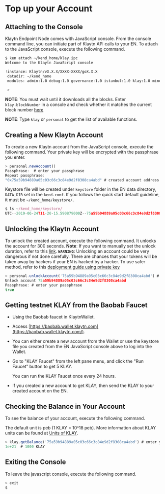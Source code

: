 # Top up your Account

## Attaching to the Console <a id="attaching-to-the-console"></a>

Klaytn Endpoint Node comes with JavaScript console. From the console command line, you can initiate part of Klaytn API calls to your EN. To attach to the JavaScript console, execute the following command.

```bash
$ ken attach ~/kend_home/klay.ipc
Welcome to the Klaytn JavaScript console

!​instance: Klaytn/vX.X.X/XXXX-XXXX/goX.X.X
 datadir: ~/kend_home
 modules: admin:1.0 debug:1.0 governance:1.0 istanbul:1.0 klay:1.0 miner:1.0 net:1.0 personal:1.0 rpc:1.0 txpool:1.0
 
 ​>
```

**NOTE**: You must wait until it downloads all the blocks. Enter `klay.blockNumber` in a console and check whether it matches the current block number [here](https://baobab.scope.klaytn.com/) 

**NOTE**: Type `klay` or `personal` to get the list of available functions.

## Creating a New Klaytn Account <a id="creating-a-new-klaytn-account"></a>

To create a new Klaytn account from the JavaScript console, execute the following command. Your private key will be encrypted with the passphrase you enter.

```javascript
> personal.newAccount()
Passphrase:  # enter your passphrase
Repeat passphrase:
"0x75a59b94889a05c03c66c3c84e9d2f8308ca4abd" # created account address
```

Keystore file will be created under `keystore` folder in the EN data directory, `DATA_DIR` set in the `kend.conf`. If you follows the quick start default guideline, it must be `~/kend_home/keystore/`.

```javascript
$ ls ~/kend_home/keystore/
UTC--2019-06-24T11-20-15.590879000Z--75a59b94889a05c03c66c3c84e9d2f8308ca4abd
```

## Unlocking the Klaytn Account <a id="unlocking-the-klaytn-account"></a>

To unlock the created account, execute the following command. It unlocks the account for 300 seconds. **Note**: If you want to manually set the unlock duration, refer to this [link](https://docs.klaytn.com/api/management/personal#personal_unlockaccount). **`WARNING`**: Unlocking an account could be very dangerous if not done carefully. There are chances that your tokens will be taken away by hackers if your EN is hacked by a hacker. To use safer method, refer to this [deployment guide using private key](https://docs.klaytn.com/tutorials/countbapp/6-deploy-contract#deploy-method-1-by-private-key)​

```javascript
> personal.unlockAccount('75a59b94889a05c03c66c3c84e9d2f8308ca4abd') # account address to unlock
Unlock account 75a59b94889a05c03c66c3c84e9d2f8308ca4abd
Passphrase: # enter your passphrase
true
```

## Getting testnet KLAY from the Baobab Faucet <a id="getting-testnet-klay-from-the-baobab-faucet"></a>

* Using the Baobab faucet in KlaytnWallet.
* Access [https://baobab.wallet.klaytn.com](https://baobab.wallet.klaytn.com/).
* You can either create a new account from the Wallet or use the keystore file you created from the EN JavaScript console above to log into the Wallet.
* Go to "KLAY Faucet" from the left pane menu, and click the "Run Faucet" button to get 5 KLAY.

  You can run the KLAY Faucet once every 24 hours.

* If you created a new account to get KLAY, then send the KLAY to your created account on the EN.

## Checking the Balance in Your Account <a id="checking-the-balance-in-your-account"></a>

To see the balance of your account, execute the following command.

The default unit is peb \(1 KLAY = 10^18 peb\). More information about KLAY units can be found at [Units of KLAY](https://docs.klaytn.com/klaytn/design/computation/exec_model#units-of-klay).

```javascript
> klay.getBalance('75a59b94889a05c03c66c3c84e9d2f8308ca4abd') # enter your account address
1e+21  # 1000 KLAY
```

## Exiting the Console <a id="exiting-the-console"></a>

To leave the javascript console, execute the following command.

```javascript
> exit
$
```

[  
](https://docs.klaytn.com/getting_started/quick_start/launch_en)


